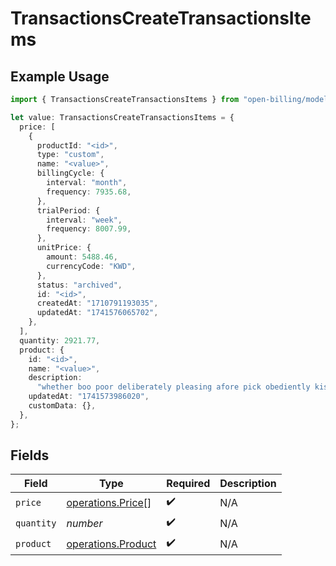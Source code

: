 # TransactionsCreateTransactionsItems

## Example Usage

```typescript
import { TransactionsCreateTransactionsItems } from "open-billing/models/operations";

let value: TransactionsCreateTransactionsItems = {
  price: [
    {
      productId: "<id>",
      type: "custom",
      name: "<value>",
      billingCycle: {
        interval: "month",
        frequency: 7935.68,
      },
      trialPeriod: {
        interval: "week",
        frequency: 8007.99,
      },
      unitPrice: {
        amount: 5488.46,
        currencyCode: "KWD",
      },
      status: "archived",
      id: "<id>",
      createdAt: "1710791193035",
      updatedAt: "1741576065702",
    },
  ],
  quantity: 2921.77,
  product: {
    id: "<id>",
    name: "<value>",
    description:
      "whether boo poor deliberately pleasing afore pick obediently kissingly blue",
    updatedAt: "1741573986020",
    customData: {},
  },
};
```

## Fields

| Field                                                    | Type                                                     | Required                                                 | Description                                              |
| -------------------------------------------------------- | -------------------------------------------------------- | -------------------------------------------------------- | -------------------------------------------------------- |
| `price`                                                  | [operations.Price](../../models/operations/price.md)[]   | :heavy_check_mark:                                       | N/A                                                      |
| `quantity`                                               | *number*                                                 | :heavy_check_mark:                                       | N/A                                                      |
| `product`                                                | [operations.Product](../../models/operations/product.md) | :heavy_check_mark:                                       | N/A                                                      |